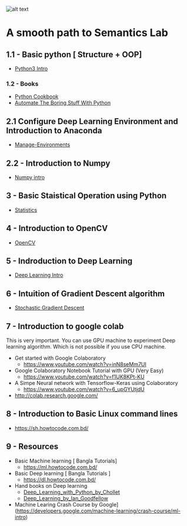 ![alt text](https://github.com/lab-semantics/Deep-Learning-Guide/blob/master/images/logo-sl_small.png)
# A smooth path to Semantics Lab

## 1.1 - Basic python [ Structure + OOP]
 - [Python3 Intro](https://github.com/lab-semantics/Deep-Learning-Guide/tree/master/Python3)
### 1.2 - Books
* [Python Cookbook](https://github.com/lab-semantics/Deep-Learning-Guide/blob/master/Books/Python_Cookbook_3rd%20Edition.pdf)
* [Automate The Boring Stuff With Python](https://github.com/lab-semantics/Deep-Learning-Guide/blob/master/Books/automate_the_boring_stuff_with_python.pdf)

## 2.1 Configure Deep Learning Environment and Introduction to Anaconda
   - [Manage-Environments](https://github.com/lab-semantics/Deep-Learning-Guide/blob/master/Anaconda_intro/manage-environments.rst)
## 2.2 - Introduction to Numpy
   - [Numpy intro](https://github.com/lab-semantics/Deep-Learning-Guide/blob/master/Numpy_intro/Numpy_Into.ipynb)
## 3 - Basic Staistical Operation using Python
   - [Statistics](https://github.com/nuhil/deep-learning-research/blob/master/Data%20Interpretation/Data-Interpretation.ipynb)
## 4 - Introduction to OpenCV
   - [OpenCV](https://github.com/lab-semantics/Deep-Learning-Guide/tree/master/OpenCV-Intro)

## 5 - Indroduction to Deep Learning

- [Deep Learning Intro](https://github.com/lab-semantics/Deep-Learning-Guide/tree/master/DL_intro)

## 6 - Intuition of Gradient Descent algorithm

- [Stochastic Gradient Descent ](https://machinelearningmastery.com/gradient-descent-for-machine-learning/)


## 7 - Introduction to google colab
 This is very important. You can use GPU machine to experiment Deep learning 
 algorithm. Which is not possible if you use CPU machine.
	
- Get started with Google Colaboratory
	-  https://www.youtube.com/watch?v=inN8seMm7UI
- Google Colaboratory Notebook Tutorial with GPU (Very Easy)
	- https://www.youtube.com/watch?v=f1UK8KPt-KU
- A Simpe Neural network with Tensorflow-Keras using Colaboratory
	- https://www.youtube.com/watch?v=6_upGYUtjdU
- http://colab.research.google.com/

## 8 - Introduction to Basic Linux command lines
   - https://sh.howtocode.com.bd/

## 9 - Resources 
- Basic Machine learning [ Bangla Tutorials]
	- https://ml.howtocode.com.bd/
- Basic Deep learning [ Bangla Tutorials ]
	- https://dl.howtocode.com.bd/
- Hand books on Deep learning
	- [Deep_Learning_with_Python_by_Chollet](https://github.com/lab-semantics/Deep-Learning-Guide/blob/master/Books/Deep_Learning_with_Python_by_Chollet.pdf)
	- [Deep_Learning_by_Ian_Goodfellow](https://github.com/lab-semantics/Deep-Learning-Guide/blob/master/Books/Deep_Learning_by_Ian_Goodfellow.pdf)
- Machine Learing Crash Course by Google](https://developers.google.com/machine-learning/crash-course/ml-intro)
